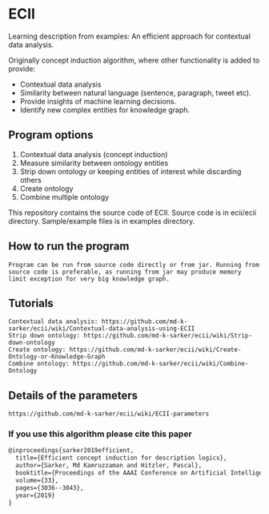 # ECII

Learning description from examples: An efficient approach for contextual data analysis.

Originally concept induction algorithm, where other functionality is added to provide:

- Contextual data analysis
- Similarity between natural language (sentence, paragraph, tweet etc).
- Provide insights of machine learning decisions.
- Identify new complex entities for knowledge graph.  

## Program options

1. Contextual data analysis (concept induction)
2. Measure similarity between ontology entities
3. Strip down ontology or keeping entities of interest while discarding others
4. Create ontology
5. Combine multiple ontology

This repository contains the source code of ECII. 
Source code is in ecii/ecii directory.
Sample/example files is in examples directory.

## How to run the program

    Program can be run from source code directly or from jar. Running from source code is preferable, as running from jar may produce memory limit exception for very big knowledge graph.  

## Tutorials

    Contextual data analysis: https://github.com/md-k-sarker/ecii/wiki/Contextual-data-analysis-using-ECII
    Strip down ontology: https://github.com/md-k-sarker/ecii/wiki/Strip-down-ontology
    Create ontology: https://github.com/md-k-sarker/ecii/wiki/Create-Ontology-or-Knowledge-Graph
    Combine ontology: https://github.com/md-k-sarker/ecii/wiki/Combine-Ontology

## Details of the parameters

    https://github.com/md-k-sarker/ecii/wiki/ECII-parameters


### If you use this algorithm please cite this paper

```latex
@inproceedings{sarker2019efficient,
  title={Efficient concept induction for description logics},
  author={Sarker, Md Kamruzzaman and Hitzler, Pascal},
  booktitle={Proceedings of the AAAI Conference on Artificial Intelligence},
  volume={33},
  pages={3036--3043},
  year={2019}
}
```
